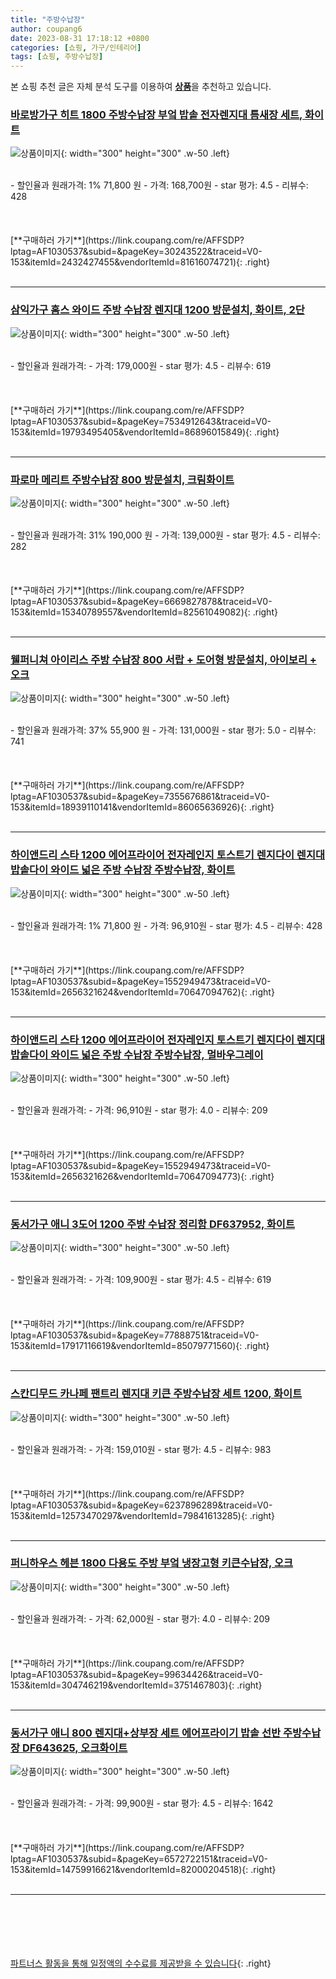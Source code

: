 ```yaml
---
title: "주방수납장"
author: coupang6
date: 2023-08-31 17:18:12 +0800
categories: [쇼핑, 가구/인테리어]
tags: [쇼핑, 주방수납장]
---
```


본 쇼핑 추천 글은 자체 분석 도구를 이용하여 [**상품**](https://link.coupang.com/a/bao1ui)을 추천하고 있습니다.

### [바로방가구 히트 1800 주방수납장 부엌 밥솥 전자렌지대 틈새장 세트, 화이트](https://link.coupang.com/re/AFFSDP?lptag=AF1030537&subid=&pageKey=30243522&traceid=V0-153&itemId=2432427455&vendorItemId=81616074721)

![상품이미지](https://thumbnail10.coupangcdn.com/thumbnails/remote/230x230ex/image/vendor_inventory/2e97/c546a22023c15296b87f3924e1fcdb8cf408e394e4eb5b812f641e8a28f1.jpg){: width="300" height="300" .w-50 .left}


<br>
- 할인율과 원래가격: 1%  71,800   원
- 가격: 168,700원
- star 평가: 4.5
- 리뷰수: 428
<br>
<br>
<br>
<br>
[**구매하러 가기**](https://link.coupang.com/re/AFFSDP?lptag=AF1030537&subid=&pageKey=30243522&traceid=V0-153&itemId=2432427455&vendorItemId=81616074721){: .right}
<br>
<br>

---

### [삼익가구 홈스 와이드 주방 수납장 렌지대 1200 방문설치, 화이트, 2단](https://link.coupang.com/re/AFFSDP?lptag=AF1030537&subid=&pageKey=7534912643&traceid=V0-153&itemId=19793495405&vendorItemId=86896015849)

![상품이미지](https://thumbnail9.coupangcdn.com/thumbnails/remote/230x230ex/image/rs_quotation_api/tybffxym/52d7e928ceb3471eb2cee0e79e51f4cc.jpg){: width="300" height="300" .w-50 .left}


<br>
- 할인율과 원래가격: 
- 가격: 179,000원
- star 평가: 4.5
- 리뷰수: 619
<br>
<br>
<br>
<br>
[**구매하러 가기**](https://link.coupang.com/re/AFFSDP?lptag=AF1030537&subid=&pageKey=7534912643&traceid=V0-153&itemId=19793495405&vendorItemId=86896015849){: .right}
<br>
<br>

---

### [파로마 메리트 주방수납장 800 방문설치, 크림화이트](https://link.coupang.com/re/AFFSDP?lptag=AF1030537&subid=&pageKey=6669827878&traceid=V0-153&itemId=15340789557&vendorItemId=82561049082)

![상품이미지](https://thumbnail8.coupangcdn.com/thumbnails/remote/230x230ex/image/rs_quotation_api/iyjhn7fg/42f65c9a37ff4180bfe7cdae70604afa.jpg){: width="300" height="300" .w-50 .left}


<br>
- 할인율과 원래가격: 31%  190,000   원
- 가격: 139,000원
- star 평가: 4.5
- 리뷰수: 282
<br>
<br>
<br>
<br>
[**구매하러 가기**](https://link.coupang.com/re/AFFSDP?lptag=AF1030537&subid=&pageKey=6669827878&traceid=V0-153&itemId=15340789557&vendorItemId=82561049082){: .right}
<br>
<br>

---

### [웰퍼니쳐 아이리스 주방 수납장 800 서랍 + 도어형 방문설치, 아이보리 + 오크](https://link.coupang.com/re/AFFSDP?lptag=AF1030537&subid=&pageKey=7355676861&traceid=V0-153&itemId=18939110141&vendorItemId=86065636926)

![상품이미지](https://thumbnail10.coupangcdn.com/thumbnails/remote/230x230ex/image/rs_quotation_api/cy0ytubq/f61a627c8e57405d93b644ebd5676b22.jpg){: width="300" height="300" .w-50 .left}


<br>
- 할인율과 원래가격: 37%  55,900   원
- 가격: 131,000원
- star 평가: 5.0
- 리뷰수: 741
<br>
<br>
<br>
<br>
[**구매하러 가기**](https://link.coupang.com/re/AFFSDP?lptag=AF1030537&subid=&pageKey=7355676861&traceid=V0-153&itemId=18939110141&vendorItemId=86065636926){: .right}
<br>
<br>

---

### [하이앤드리 스타 1200 에어프라이어 전자레인지 토스트기 렌지다이 렌지대 밥솥다이 와이드 넓은 주방 수납장 주방수납장, 화이트](https://link.coupang.com/re/AFFSDP?lptag=AF1030537&subid=&pageKey=1552949473&traceid=V0-153&itemId=2656321624&vendorItemId=70647094762)

![상품이미지](https://thumbnail8.coupangcdn.com/thumbnails/remote/230x230ex/image/vendor_inventory/2262/e155aa8d26557a621f5c4ff102fba75fe9a048586e5350b56f55ee7a2e38.jpg){: width="300" height="300" .w-50 .left}


<br>
- 할인율과 원래가격: 1%  71,800   원
- 가격: 96,910원
- star 평가: 4.5
- 리뷰수: 428
<br>
<br>
<br>
<br>
[**구매하러 가기**](https://link.coupang.com/re/AFFSDP?lptag=AF1030537&subid=&pageKey=1552949473&traceid=V0-153&itemId=2656321624&vendorItemId=70647094762){: .right}
<br>
<br>

---

### [하이앤드리 스타 1200 에어프라이어 전자레인지 토스트기 렌지다이 렌지대 밥솥다이 와이드 넓은 주방 수납장 주방수납장, 멀바우그레이](https://link.coupang.com/re/AFFSDP?lptag=AF1030537&subid=&pageKey=1552949473&traceid=V0-153&itemId=2656321626&vendorItemId=70647094773)

![상품이미지](https://thumbnail6.coupangcdn.com/thumbnails/remote/230x230ex/image/vendor_inventory/fab6/570d163e7eb1419c00bc2051e646776e863d6c752c72153d5738b3773de7.jpg){: width="300" height="300" .w-50 .left}


<br>
- 할인율과 원래가격: 
- 가격: 96,910원
- star 평가: 4.0
- 리뷰수: 209
<br>
<br>
<br>
<br>
[**구매하러 가기**](https://link.coupang.com/re/AFFSDP?lptag=AF1030537&subid=&pageKey=1552949473&traceid=V0-153&itemId=2656321626&vendorItemId=70647094773){: .right}
<br>
<br>

---

### [동서가구 애니 3도어 1200 주방 수납장 정리함 DF637952, 화이트](https://link.coupang.com/re/AFFSDP?lptag=AF1030537&subid=&pageKey=77888751&traceid=V0-153&itemId=17917116619&vendorItemId=85079771560)

![상품이미지](https://thumbnail9.coupangcdn.com/thumbnails/remote/230x230ex/image/vendor_inventory/8d3c/2524f38429b269f42e691ade4945944cb9650ddf24ad2ce8b89e143bd3ba.jpg){: width="300" height="300" .w-50 .left}


<br>
- 할인율과 원래가격: 
- 가격: 109,900원
- star 평가: 4.5
- 리뷰수: 619
<br>
<br>
<br>
<br>
[**구매하러 가기**](https://link.coupang.com/re/AFFSDP?lptag=AF1030537&subid=&pageKey=77888751&traceid=V0-153&itemId=17917116619&vendorItemId=85079771560){: .right}
<br>
<br>

---

### [스칸디무드 카나페 팬트리 렌지대 키큰 주방수납장 세트 1200, 화이트](https://link.coupang.com/re/AFFSDP?lptag=AF1030537&subid=&pageKey=6237896289&traceid=V0-153&itemId=12573470297&vendorItemId=79841613285)

![상품이미지](https://thumbnail6.coupangcdn.com/thumbnails/remote/230x230ex/image/vendor_inventory/b85c/e92e1abf4a0831347fbc9ecf4e7167fa6ad1af7c0ad3662e8c561367aa22.jpg){: width="300" height="300" .w-50 .left}


<br>
- 할인율과 원래가격: 
- 가격: 159,010원
- star 평가: 4.5
- 리뷰수: 983
<br>
<br>
<br>
<br>
[**구매하러 가기**](https://link.coupang.com/re/AFFSDP?lptag=AF1030537&subid=&pageKey=6237896289&traceid=V0-153&itemId=12573470297&vendorItemId=79841613285){: .right}
<br>
<br>

---

### [퍼니하우스 헤븐 1800 다용도 주방 부엌 냉장고형 키큰수납장, 오크](https://link.coupang.com/re/AFFSDP?lptag=AF1030537&subid=&pageKey=99634426&traceid=V0-153&itemId=304746219&vendorItemId=3751467803)

![상품이미지](https://thumbnail7.coupangcdn.com/thumbnails/remote/230x230ex/image/vendor_inventory/e476/bc6696fc34f7c3b395270de982f48303f87228bf32a517d314180f2da8c2.jpg){: width="300" height="300" .w-50 .left}


<br>
- 할인율과 원래가격: 
- 가격: 62,000원
- star 평가: 4.0
- 리뷰수: 209
<br>
<br>
<br>
<br>
[**구매하러 가기**](https://link.coupang.com/re/AFFSDP?lptag=AF1030537&subid=&pageKey=99634426&traceid=V0-153&itemId=304746219&vendorItemId=3751467803){: .right}
<br>
<br>

---

### [동서가구 애니 800 렌지대+상부장 세트 에어프라이기 밥솥 선반 주방수납장 DF643625, 오크화이트](https://link.coupang.com/re/AFFSDP?lptag=AF1030537&subid=&pageKey=6572722151&traceid=V0-153&itemId=14759916621&vendorItemId=82000204518)

![상품이미지](https://thumbnail6.coupangcdn.com/thumbnails/remote/230x230ex/image/vendor_inventory/5a64/0d90960feb70bd3a4a3d9c152d3ddeeb6db8973e8cd855d50ece8c08c6e8.jpg){: width="300" height="300" .w-50 .left}


<br>
- 할인율과 원래가격: 
- 가격: 99,900원
- star 평가: 4.5
- 리뷰수: 1642
<br>
<br>
<br>
<br>
[**구매하러 가기**](https://link.coupang.com/re/AFFSDP?lptag=AF1030537&subid=&pageKey=6572722151&traceid=V0-153&itemId=14759916621&vendorItemId=82000204518){: .right}
<br>
<br>

---
<br><br><br><br><br> [파트너스 활동을 통해 일정액의 수수료를 제공받을 수 있습니다](https://link.coupang.com/a/bao1ui){: .right}